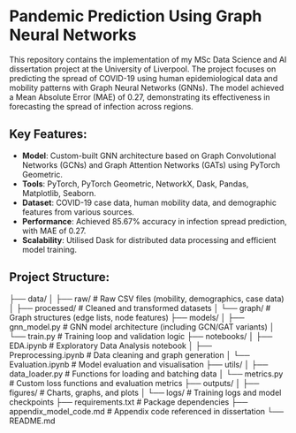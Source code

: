 # Pandemic Prediction Using Graph Neural Networks

This repository contains the implementation of my MSc Data Science and AI dissertation project at the University of Liverpool. The project focuses on predicting the spread of COVID-19 using human epidemiological data and mobility patterns with Graph Neural Networks (GNNs). The model achieved a Mean Absolute Error (MAE) of 0.27, demonstrating its effectiveness in forecasting the spread of infection across regions.

## Key Features:
- **Model**: Custom-built GNN architecture based on Graph Convolutional Networks (GCNs) and Graph Attention Networks (GATs) using PyTorch Geometric.
- **Tools**: PyTorch, PyTorch Geometric, NetworkX, Dask, Pandas, Matplotlib, Seaborn.
- **Dataset**: COVID-19 case data, human mobility data, and demographic features from various sources.
- **Performance**: Achieved 85.67% accuracy in infection spread prediction, with MAE of 0.27.
- **Scalability**: Utilised Dask for distributed data processing and efficient model training.

## Project Structure:

├── data/
│ ├── raw/ # Raw CSV files (mobility, demographics, case data)
│ ├── processed/ # Cleaned and transformed datasets
│ └── graph/ # Graph structures (edge lists, node features)
├── models/
│ ├── gnn_model.py # GNN model architecture (including GCN/GAT variants)
│ └── train.py # Training loop and validation logic
├── notebooks/
│ ├── EDA.ipynb # Exploratory Data Analysis notebook
│ ├── Preprocessing.ipynb # Data cleaning and graph generation
│ └── Evaluation.ipynb # Model evaluation and visualisation
├── utils/
│ ├── data_loader.py # Functions for loading and batching data
│ └── metrics.py # Custom loss functions and evaluation metrics
├── outputs/
│ ├── figures/ # Charts, graphs, and plots
│ └── logs/ # Training logs and model checkpoints
├── requirements.txt # Package dependencies
├── appendix_model_code.md # Appendix code referenced in dissertation
└── README.md
